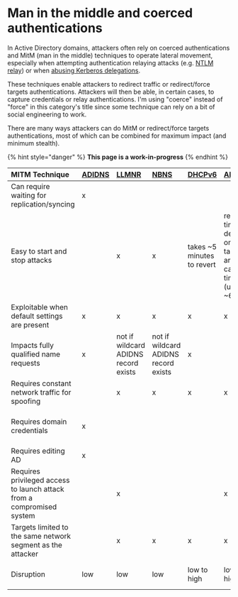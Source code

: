 # Man in the middle and coerced authentications

In Active Directory domains, attackers often rely on coerced authentications and MitM \(man in the middle\) techniques to operate lateral movement, especially when attempting authentication relaying attacks \(e.g. [NTLM relay](../abusing-lm-and-ntlm/relay.md)\) or when [abusing Kerberos delegations](../abusing-kerberos/delegations.md).

These techniques enable attackers to redirect traffic or redirect/force targets authentications. Attackers will then be able, in certain cases, to capture credentials or relay authentications. I'm using "coerce" instead of "force" in this category's title since some technique can rely on a bit of social engineering to work.

There are many ways attackers can do MitM or redirect/force targets authentications, most of which can be combined for maximum impact \(and minimum stealth\).

{% hint style="danger" %}
**This page is a work-in-progress**
{% endhint %}

| MITM Technique | [ADIDNS](adidns-spoofing.md) | [LLMNR](llmnr-nbtns-mdns.md) | [NBNS](../../recon/nbt-ns.md) | [DHCPv6](dhcpv6-dns-poisoning.md) | [ARP](arp-poisoning.md) | [DNS](dns-spoofing.md) | [WPAD](wpad-spoofing.md) | [PrinterBug](printerbug.md) | [PrivExchange](pushsubscription-abuse.md) |
| :--- | :--- | :--- | :--- | :--- | :--- | :--- | :--- | :--- | :--- |
| Can require waiting for replication/syncing | x |  |  |  |  |  |  |  |  |
| Easy to start and stop attacks |  | x | x | takes ~5 minutes to revert | revert time depends on targets arp cache timeout \(usually ~60 sec | x | x | x | x |
| Exploitable when default settings are present | x | x | x | x | x | x | x | x | up to 2019 |
| Impacts fully qualified name requests | x | not if wildcard ADIDNS record exists | not if wildcard ADIDNS record exists | x |  | x |  |  |  |
| Requires constant network traffic for spoofing |  | x | x | x | x | x | x |  |  |
| Requires domain credentials | x |  |  |  |  |  |  | x | requires emails-capable account |
| Requires editing AD | x |  |  |  |  |  |  |  |  |
| Requires privileged access to launch attack from a compromised system |  | x |  |  | x | x |  |  |  |
| Targets limited to the same network segment as the attacker |  | x | x | x | x |  |  | x | x |
| Disruption | low | low | low | low to high | low to high | low to high | low to high | none | none |

